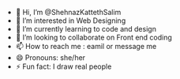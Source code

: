 - 👋 Hi, I’m @ShehnazKattethSalim
- 👀 I’m interested in Web Designing
- 🌱 I’m currently learning to code and design
- 💞️ I’m looking to collaborate on Front end coding
- 📫 How to reach me : eamil or message me
- 😄 Pronouns: she/her
- ⚡ Fun fact: I draw real people

<!---
ShehnazKattethSalim/ShehnazKattethSalim is a ✨ special ✨ repository because its `README.md` (this file) appears on your GitHub profile.
You can click the Preview link to take a look at your changes.
--->
